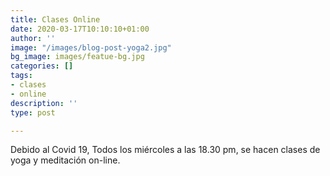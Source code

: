 ```yaml
---
title: Clases Online
date: 2020-03-17T10:10:10+01:00
author: ''
image: "/images/blog-post-yoga2.jpg"
bg_image: images/featue-bg.jpg
categories: []
tags:
- clases
- online
description: ''
type: post

---
```

Debido al Covid 19,   Todos los miércoles a las 18.30 pm, se hacen clases de yoga y meditación on-line.